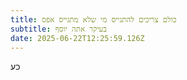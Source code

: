 ```yaml
---
title: כולם צריכים להתגייס מי שלא מתגייס אפס
subtitle: בעיקר אתה יוסף
date: 2025-06-22T12:25:59.126Z
---
```

כ﻿ע